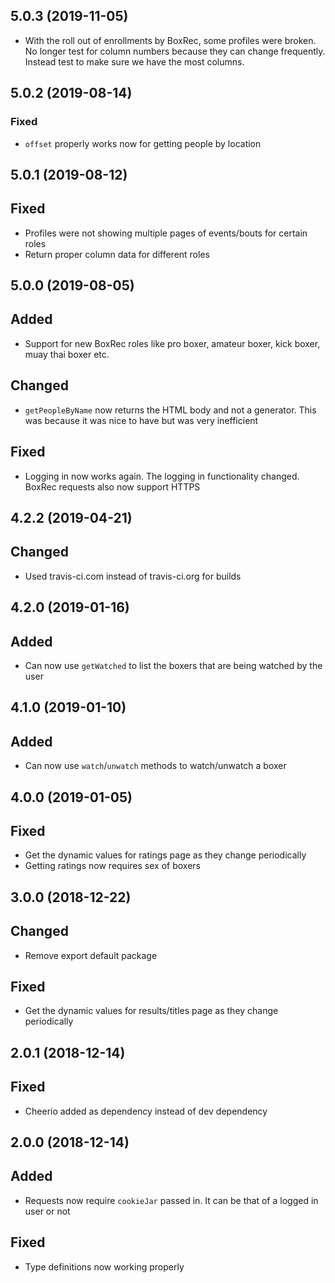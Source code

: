 ## 5.0.3 (2019-11-05)

-   With the roll out of enrollments by BoxRec, some profiles were broken.
    No longer test for column numbers because they can change frequently.
    Instead test to make sure we have the most columns.

## 5.0.2 (2019-08-14)

### Fixed

-   `offset` properly works now for getting people by location

## 5.0.1 (2019-08-12)

## Fixed

- Profiles were not showing multiple pages of events/bouts for certain roles
- Return proper column data for different roles

## 5.0.0 (2019-08-05)

## Added

- Support for new BoxRec roles like pro boxer, amateur boxer, kick boxer, muay thai boxer etc.

## Changed

- `getPeopleByName` now returns the HTML body and not a generator.  This was because it was nice to have but was very 
inefficient

## Fixed

- Logging in now works again.  The logging in functionality changed.  BoxRec requests also now support HTTPS

## 4.2.2 (2019-04-21)

## Changed

- Used travis-ci.com instead of travis-ci.org for builds

## 4.2.0 (2019-01-16)

## Added

- Can now use `getWatched` to list the boxers that are being watched by the user

## 4.1.0 (2019-01-10)

## Added

- Can now use `watch`/`unwatch` methods to watch/unwatch a boxer

## 4.0.0 (2019-01-05)

## Fixed

- Get the dynamic values for ratings page as they change periodically
- Getting ratings now requires sex of boxers

## 3.0.0 (2018-12-22)

## Changed

- Remove export default package

## Fixed

- Get the dynamic values for results/titles page as they change periodically

## 2.0.1 (2018-12-14)

## Fixed

- Cheerio added as dependency instead of dev dependency

## 2.0.0 (2018-12-14)

## Added

- Requests now require `cookieJar` passed in.  It can be that of a logged in user or not

## Fixed

- Type definitions now working properly